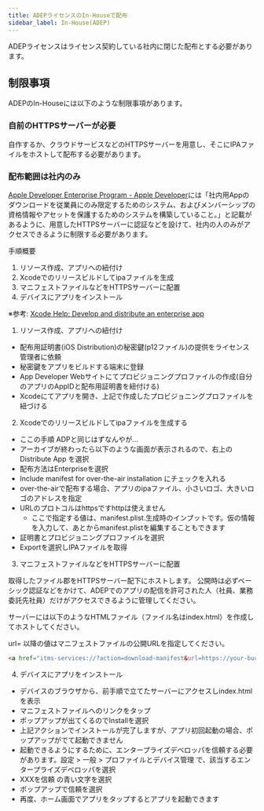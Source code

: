 ```yaml
---
title: ADEPライセンスのIn-Houseで配布
sidebar_label: In-House(ADEP)
---
```


ADEPライセンスはライセンス契約している社内に閉じた配布とする必要があります。

## 制限事項
ADEPのIn-Houseには以下のような制限事項があります。

### 自前のHTTPSサーバーが必要
自作するか、クラウドサービスなどのHTTPSサーバーを用意し、そこにIPAファイルをホストして配布する必要があります。



### 配布範囲は社内のみ
[Apple Developer Enterprise Program - Apple Developer](https://developer.apple.com/jp/programs/enterprise/)には「社内用Appのダウンロードを従業員にのみ限定するためのシステム、およびメンバーシップの資格情報やアセットを保護するためのシステムを構築していること。」と記載があるように、用意したHTTPSサーバーに認証などを設けて、社内の人のみがアクセスできるように制限する必要があります。


手順概要

1. リソース作成、アプリへの紐付け
2. Xcodeでのリリースビルドしてipaファイルを生成
3. マニフェストファイルなどをHTTPSサーバーに配置
4. デバイスにアプリをインストール


※​​​​​​​参考: [Xcode Help: Develop and distribute an enterprise app](https://help.apple.com/xcode/mac/current/#/devba5e7054d)

1. リソース作成、アプリへの紐付け


 - 配布用証明書(iOS Distribution)の秘密鍵(p12ファイル)の提供をライセンス管理者に依頼
 - 秘密鍵をアプリをビルドする端末に登録
 - App Developer Webサイトにてプロビジョニングプロファイルの作成(自分のアプリのAppIDと配布用証明書を紐付ける)
 - Xcodeにてアプリを開き、上記で作成したプロビジョニングプロファイルを紐づける

2. Xcodeでのリリースビルドしてipaファイルを生成する

 - ここの手順 ADPと同じはずなんやが...
 - アーカイブが終わったら以下のような画面が表示されるので、右上の Distribute App を選択
 - 配布方法はEnterpriseを選択
 - Include manifest for over-the-air installation にチェックを入れる
 -  over-the-airで配布する場合、アプリのipaファイル、小さいロゴ、大きいロゴのアドレスを指定
   - URLのプロトコルはhttpsですhttpは使えません
     - ここで指定する値は、manifest.plist.生成時のインプットです。仮の情報を入力して、あとからmanifest.plistを編集することもできます
 -  証明書とプロビジョニングプロファイルを選択
 - Exportを選択しIPAファイルを取得

3. マニフェストファイルなどをHTTPSサーバーに配置

取得したファイル郡をHTTPSサーバー配下にホストします。
公開時は必ずベーシック認証などをかけて、ADEPでのアプリの配信を許可された人（社員、業務委託先社員）だけがアクセスできるように管理してください。



サーバーには以下のようなHTMLファイル（ファイル名はindex.html）を作成してホストしてください。

url= 以降の値はマニフェストファイルの公開URLを指定してください。

```html
<a href="itms-services://?action=download-manifest&url=https://your-bucket-url/manifest.plist">ダウンロード</a>
```

4. デバイスにアプリをインストール


- デバイスのブラウザから、前手順で立てたサーバーにアクセスしindex.htmlを表示
- マニフェストファイルへのリンクをタップ
- ポップアップが出てくるのでInstallを選択
- 上記アクションでインストールが完了しますが、アプリ初回起動の場合、ポップアップがでて起動できません
- 起動できるようにするために、エンタープライズデベロッパを信頼する必要があります。設定 > 一般 > プロファイルとデバイス管理 で、該当するエンタープライズデベロッパを選択
- XXXを信頼 の青い文字を選択
- ポップアップで信頼を選択
- 再度、ホーム画面でアプリをタップするとアプリを起動できます
